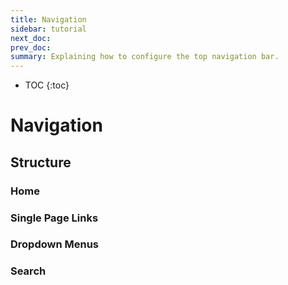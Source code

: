 ```yaml
---
title: Navigation
sidebar: tutorial
next_doc: 
prev_doc: 
summary: Explaining how to configure the top navigation bar.
---
```


* TOC
{:toc}

# Navigation

## Structure

### Home

### Single Page Links

### Dropdown Menus

### Search
